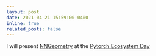 ```yaml
---
layout: post
date: 2021-04-21 15:59:00-0400
inline: true
related_posts: false
---
```


I will present [NNGeometry](https://github.com/tfjgeorge/nngeometry/) at the [Pytorch Ecosystem Day](https://pytorch.org/ecosystem/pted/2021)